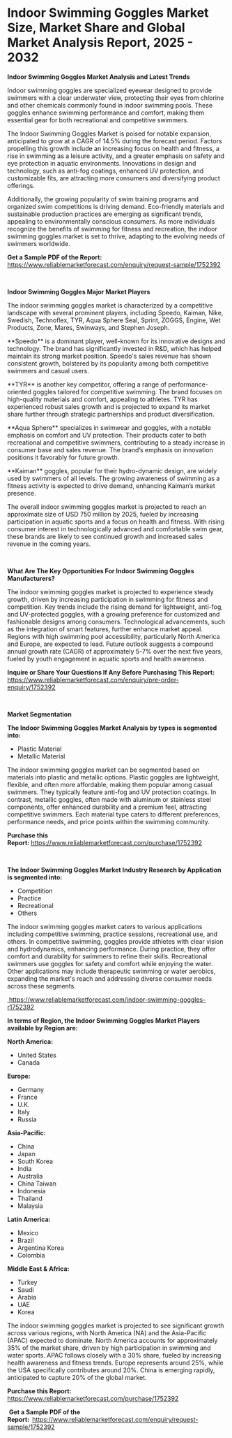 <p><h1>Indoor Swimming Goggles Market Size, Market Share and Global Market Analysis Report, 2025 - 2032</h1></p><p><strong>Indoor Swimming Goggles Market Analysis and Latest Trends</strong></p>
<p><p>Indoor swimming goggles are specialized eyewear designed to provide swimmers with a clear underwater view, protecting their eyes from chlorine and other chemicals commonly found in indoor swimming pools. These goggles enhance swimming performance and comfort, making them essential gear for both recreational and competitive swimmers.</p><p>The Indoor Swimming Goggles Market is poised for notable expansion, anticipated to grow at a CAGR of 14.5% during the forecast period. Factors propelling this growth include an increasing focus on health and fitness, a rise in swimming as a leisure activity, and a greater emphasis on safety and eye protection in aquatic environments. Innovations in design and technology, such as anti-fog coatings, enhanced UV protection, and customizable fits, are attracting more consumers and diversifying product offerings.</p><p>Additionally, the growing popularity of swim training programs and organized swim competitions is driving demand. Eco-friendly materials and sustainable production practices are emerging as significant trends, appealing to environmentally conscious consumers. As more individuals recognize the benefits of swimming for fitness and recreation, the indoor swimming goggles market is set to thrive, adapting to the evolving needs of swimmers worldwide.</p></p>
<p><strong>Get a Sample PDF of the Report:&nbsp;</strong> <a href="https://www.reliablemarketforecast.com/enquiry/request-sample/1752392?utm_campaign=3019&utm_medium=2&utm_source=Github&utm_content=ia&utm_term=17042025&utm_id=indoor-swimming-goggles">https://www.reliablemarketforecast.com/enquiry/request-sample/1752392</a></p>
<p>&nbsp;</p>
<p><strong>Indoor Swimming Goggles Major Market Players</strong></p>
<p><p>The indoor swimming goggles market is characterized by a competitive landscape with several prominent players, including Speedo, Kaiman, Nike, Swedish, Technoflex, TYR, Aqua Sphere Seal, Sprint, ZOGGS, Engine, Wet Products, Zone, Mares, Swinways, and Stephen Joseph.</p><p>**Speedo** is a dominant player, well-known for its innovative designs and technology. The brand has significantly invested in R&D, which has helped maintain its strong market position. Speedo's sales revenue has shown consistent growth, bolstered by its popularity among both competitive swimmers and casual users.</p><p>**TYR** is another key competitor, offering a range of performance-oriented goggles tailored for competitive swimming. The brand focuses on high-quality materials and comfort, appealing to athletes. TYR has experienced robust sales growth and is projected to expand its market share further through strategic partnerships and product diversification.</p><p>**Aqua Sphere** specializes in swimwear and goggles, with a notable emphasis on comfort and UV protection. Their products cater to both recreational and competitive swimmers, contributing to a steady increase in consumer base and sales revenue. The brand’s emphasis on innovation positions it favorably for future growth.</p><p>**Kaiman** goggles, popular for their hydro-dynamic design, are widely used by swimmers of all levels. The growing awareness of swimming as a fitness activity is expected to drive demand, enhancing Kaiman’s market presence.</p><p>The overall indoor swimming goggles market is projected to reach an approximate size of USD 750 million by 2025, fueled by increasing participation in aquatic sports and a focus on health and fitness. With rising consumer interest in technologically advanced and comfortable swim gear, these brands are likely to see continued growth and increased sales revenue in the coming years.</p></p>
<p>&nbsp;</p>
<p><strong>What Are The Key Opportunities For Indoor Swimming Goggles Manufacturers?</strong></p>
<p><p>The indoor swimming goggles market is projected to experience steady growth, driven by increasing participation in swimming for fitness and competition. Key trends include the rising demand for lightweight, anti-fog, and UV-protected goggles, with a growing preference for customized and fashionable designs among consumers. Technological advancements, such as the integration of smart features, further enhance market appeal. Regions with high swimming pool accessibility, particularly North America and Europe, are expected to lead. Future outlook suggests a compound annual growth rate (CAGR) of approximately 5-7% over the next five years, fueled by youth engagement in aquatic sports and health awareness.</p></p>
<p><strong>Inquire or Share Your Questions If Any Before Purchasing This Report:</strong> <a href="https://www.reliablemarketforecast.com/enquiry/pre-order-enquiry/1752392?utm_campaign=3019&utm_medium=2&utm_source=Github&utm_content=ia&utm_term=17042025&utm_id=indoor-swimming-goggles">https://www.reliablemarketforecast.com/enquiry/pre-order-enquiry/1752392</a></p>
<p>&nbsp;</p>
<p><strong>Market Segmentation</strong></p>
<p><strong>The Indoor Swimming Goggles Market Analysis by types is segmented into:</strong></p>
<p><ul><li>Plastic Material</li><li>Metallic Material</li></ul></p>
<p><p>The indoor swimming goggles market can be segmented based on materials into plastic and metallic options. Plastic goggles are lightweight, flexible, and often more affordable, making them popular among casual swimmers. They typically feature anti-fog and UV protection coatings. In contrast, metallic goggles, often made with aluminum or stainless steel components, offer enhanced durability and a premium feel, attracting competitive swimmers. Each material type caters to different preferences, performance needs, and price points within the swimming community.</p></p>
<p><strong>Purchase this Report:&nbsp;</strong><a href="https://www.reliablemarketforecast.com/purchase/1752392?utm_campaign=3019&utm_medium=2&utm_source=Github&utm_content=ia&utm_term=17042025&utm_id=indoor-swimming-goggles">https://www.reliablemarketforecast.com/purchase/1752392</a></p>
<p>&nbsp;</p>
<p><strong>The Indoor Swimming Goggles Market Industry Research by Application is segmented into:</strong></p>
<p><ul><li>Competition</li><li>Practice</li><li>Recreational</li><li>Others</li></ul></p>
<p><p>The indoor swimming goggles market caters to various applications including competitive swimming, practice sessions, recreational use, and others. In competitive swimming, goggles provide athletes with clear vision and hydrodynamics, enhancing performance. During practice, they offer comfort and durability for swimmers to refine their skills. Recreational swimmers use goggles for safety and comfort while enjoying the water. Other applications may include therapeutic swimming or water aerobics, expanding the market's reach and addressing diverse consumer needs across these segments.</p></p>
<p><a href="https://www.reliablemarketforecast.com/indoor-swimming-goggles-r1752392?utm_campaign=3019&utm_medium=2&utm_source=Github&utm_content=ia&utm_term=17042025&utm_id=indoor-swimming-goggles">&nbsp;https://www.reliablemarketforecast.com/indoor-swimming-goggles-r1752392</a></p>
<p><strong>In terms of Region, the Indoor Swimming Goggles Market Players available by Region are:</strong></p>
<p>
    <p> <strong> North America: </strong>
        <ul>
            <li>United States</li>
            <li>Canada</li>
        </ul>
        </p> 
    <p> <strong> Europe: </strong>
        <ul>
            <li>Germany</li>
            <li>France</li>
            <li>U.K.</li>
            <li>Italy</li>
            <li>Russia</li>
        </ul>
        </p> 
    <p> <strong> Asia-Pacific: </strong>
        <ul>
            <li>China</li>
            <li>Japan</li>
            <li>South Korea</li>
            <li>India</li>
            <li>Australia</li>
            <li>China Taiwan</li>
            <li>Indonesia</li>
            <li>Thailand</li>
            <li>Malaysia</li>
        </ul>
        </p> 
    <p> <strong> Latin America: </strong>
        <ul>
            <li>Mexico</li>
            <li>Brazil</li>
            <li>Argentina Korea</li>
            <li>Colombia</li>
        </ul>
        </p> 
    <p> <strong> Middle East & Africa: </strong>
        <ul>
            <li>Turkey</li>
            <li>Saudi</li>
            <li>Arabia</li>
            <li>UAE</li>
            <li>Korea</li>
        </ul>
    </p>
    </p>
<p><p>The indoor swimming goggles market is projected to see significant growth across various regions, with North America (NA) and the Asia-Pacific (APAC) expected to dominate. North America accounts for approximately 35% of the market share, driven by high participation in swimming and water sports. APAC follows closely with a 30% share, fueled by increasing health awareness and fitness trends. Europe represents around 25%, while the USA specifically contributes around 20%. China is emerging rapidly, anticipated to capture 20% of the global market.</p></p>
<p><strong>Purchase this Report: </strong><a href="https://www.reliablemarketforecast.com/purchase/1752392?utm_campaign=3019&utm_medium=2&utm_source=Github&utm_content=ia&utm_term=17042025&utm_id=indoor-swimming-goggles">https://www.reliablemarketforecast.com/purchase/1752392</a></p>
<p>&nbsp;<strong>Get a Sample PDF of the Report:&nbsp;&nbsp;</strong><a href="https://www.reliablemarketforecast.com/enquiry/request-sample/1752392?utm_campaign=3019&utm_medium=2&utm_source=Github&utm_content=ia&utm_term=17042025&utm_id=indoor-swimming-goggles">https://www.reliablemarketforecast.com/enquiry/request-sample/1752392</a></p>
<p><strong></strong></p>
<p><p></p><p></p><p></p></p>